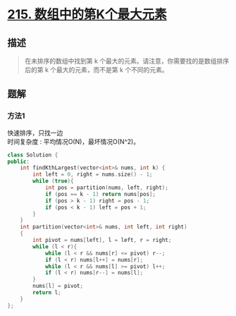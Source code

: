 # [215. 数组中的第K个最大元素](https://leetcode-cn.com/problems/kth-largest-element-in-an-array/)

## 描述

> 在未排序的数组中找到第 k 个最大的元素。请注意，你需要找的是数组排序后的第 k 个最大的元素，而不是第 k 个不同的元素。

## 题解

### 方法1

快速排序，只找一边\
时间复杂度 : 平均情况O(N)，最坏情况O(N^2)。

```c++
class Solution {
public:
    int findKthLargest(vector<int>& nums, int k) {
        int left = 0, right = nums.size() - 1;
        while (true){
            int pos = partition(nums, left, right);
            if (pos == k - 1) return nums[pos];
            if (pos > k - 1) right = pos - 1;
            if (pos < k - 1) left = pos + 1;
        }
    }
    int partition(vector<int>& nums, int left, int right)
    {
        int pivot = nums[left], l = left, r = right;
        while (l < r){
            while (l < r && nums[r] <= pivot) r--;
            if (l < r) nums[l++] = nums[r];
            while (l < r && nums[l] >= pivot) l++;
            if (l < r) nums[r--] = nums[l];
        }
        nums[l] = pivot;
        return l;
    }
};
```

